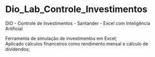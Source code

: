 # Dio_Lab_Controle_Investimentos
DIO - Controle de Investimentos - Santander - Excel com Inteligência Artificial

Ferramenta de simulação de investimentos em Excel;\
Aplicado cálculos financeiros como rendimento mensal e cálculo de dividendos;
